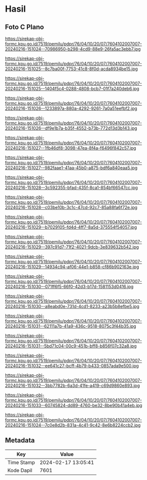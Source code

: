 # Hasil

## Foto C Plano

https://sirekap-obj-formc.kpu.go.id/7519/pemilu/pdpr/76/04/10/20/07/7604102007007-20240216-151024--70986950-b298-4cd9-88e9-26fa5ac3ebb7.jpg

https://sirekap-obj-formc.kpu.go.id/7519/pemilu/pdpr/76/04/10/20/07/7604102007007-20240216-151025--8c7ba00f-7753-41c8-8f0d-acda8934be15.jpg

https://sirekap-obj-formc.kpu.go.id/7519/pemilu/pdpr/76/04/10/20/07/7604102007007-20240216-151025--1404f5c4-0288-4808-bcb7-01f7a240deb6.jpg

https://sirekap-obj-formc.kpu.go.id/7519/pemilu/pdpr/76/04/10/20/07/7604102007007-20240216-151026--1233897a-880a-4292-9261-7a0a51eefbf2.jpg

https://sirekap-obj-formc.kpu.go.id/7519/pemilu/pdpr/76/04/10/20/07/7604102007007-20240216-151026--df9e1b7a-b35f-4552-b73b-772d13d3b143.jpg

https://sirekap-obj-formc.kpu.go.id/7519/pemilu/pdpr/76/04/10/20/07/7604102007007-20240216-151027--1fb46df8-3098-47ea-8f4a-f6496f842c57.jpg

https://sirekap-obj-formc.kpu.go.id/7519/pemilu/pdpr/76/04/10/20/07/7604102007007-20240216-151027--982faae1-41aa-45b0-a875-bdf6a840eaa5.jpg

https://sirekap-obj-formc.kpu.go.id/7519/pemilu/pdpr/76/04/10/20/07/7604102007007-20240216-151028--3c592355-bfad-435f-8ca1-854bf66547cc.jpg

https://sirekap-obj-formc.kpu.go.id/7519/pemilu/pdpr/76/04/10/20/07/7604102007007-20240216-151028--c03be10b-3c1c-47cd-92c7-85a88fa6f72e.jpg

https://sirekap-obj-formc.kpu.go.id/7519/pemilu/pdpr/76/04/10/20/07/7604102007007-20240216-151029--b7029105-fd4d-4ff7-8a5d-375554f54057.jpg

https://sirekap-obj-formc.kpu.go.id/7519/pemilu/pdpr/76/04/10/20/07/7604102007007-20240216-151029--397c91d7-71f2-4021-9dcb-3e839632b542.jpg

https://sirekap-obj-formc.kpu.go.id/7519/pemilu/pdpr/76/04/10/20/07/7604102007007-20240216-151029--14934c94-af06-44e1-b858-cf86b902163e.jpg

https://sirekap-obj-formc.kpu.go.id/7519/pemilu/pdpr/76/04/10/20/07/7604102007007-20240216-151030--071ff6f5-66f0-42d3-b17d-1581153d0416.jpg

https://sirekap-obj-formc.kpu.go.id/7519/pemilu/pdpr/76/04/10/20/07/7604102007007-20240216-151030--a8eabd0e-731d-4cd1-8233-a23b5b8efbe5.jpg

https://sirekap-obj-formc.kpu.go.id/7519/pemilu/pdpr/76/04/10/20/07/7604102007007-20240216-151031--62111a7b-41a9-436c-9518-8075c3f44b35.jpg

https://sirekap-obj-formc.kpu.go.id/7519/pemilu/pdpr/76/04/10/20/07/7604102007007-20240216-151031--5bd71c04-00c9-451b-bff8-b856f07c32a8.jpg

https://sirekap-obj-formc.kpu.go.id/7519/pemilu/pdpr/76/04/10/20/07/7604102007007-20240216-151032--ee641c27-bcff-4b79-b433-0857ada9e500.jpg

https://sirekap-obj-formc.kpu.go.id/7519/pemilu/pdpr/76/04/10/20/07/7604102007007-20240216-151032--3bb7782b-6a3d-41fe-a419-c69d9860e893.jpg

https://sirekap-obj-formc.kpu.go.id/7519/pemilu/pdpr/76/04/10/20/07/7604102007007-20240216-151033--60745824-dd89-4760-be32-8be90b41a4eb.jpg

https://sirekap-obj-formc.kpu.go.id/7519/pemilu/pdpr/76/04/10/20/07/7604102007007-20240216-151024--7c0e8d2b-831a-4c41-9c42-8e6b8224ccb2.jpg


## Metadata

| Key        | Value               |
| ---------- | ------------------- |
| Time Stamp | 2024-02-17 13:05:41 |
| Kode Dapil | 7601                |



